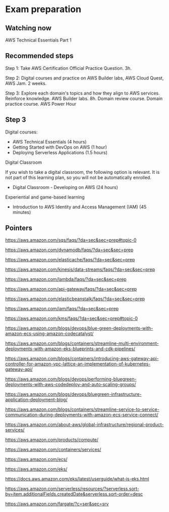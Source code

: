 # Exam preparation

## Watching now

AWS Technical Essentials Part 1

## Recommended steps

Step 1: Take AWS Certification Official Practice Question. 3h.

Step 2: Digital courses and practice on AWS Builder labs, AWS Cloud Quest, AWS Jam. 2 weeks.

Step 3: Explore each domain's topics and how they align to AWS services. Reinforce knowledge. AWS Builder labs. 8h.
Domain review course. Domain practice course.
AWS Power Hour

## Step 3

Digital courses:

- AWS Technical Essentials (4 hours)
- Getting Started with DevOps on AWS (1 hour)
- Deploying Serverless Applications (1.5 hours)

Digital Classroom

If you wish to take a digital classroom, the following option is relevant. It is not part of this learning plan, so you will not be automatically enrolled.

- Digital Classroom - Developing on AWS (24 hours)

Experiential and game-based learning

- Introduction to AWS Identity and Access Management (IAM) (45 minutes)

## Pointers

<https://aws.amazon.com/sqs/faqs/?da=sec&sec=prep#topic-0>

<https://aws.amazon.com/dynamodb/faqs/?da=sec&sec=prep>

<https://aws.amazon.com/elasticache/faqs/?da=sec&sec=prep>

<https://aws.amazon.com/kinesis/data-streams/faqs/?da=sec&sec=prep>

<https://aws.amazon.com/lambda/faqs/?da=sec&sec=prep>

<https://aws.amazon.com/api-gateway/faqs/?da=sec&sec=prep>

<https://aws.amazon.com/elasticbeanstalk/faqs/?da=sec&sec=prep>

<https://aws.amazon.com/iam/faqs/?da=sec&sec=prep>

<https://aws.amazon.com/kms/faqs/?da=sec&sec=prep#topic-0>

<https://aws.amazon.com/blogs/devops/blue-green-deployments-with-amazon-ecs-using-amazon-codecatalyst/>

<https://aws.amazon.com/blogs/containers/streamline-multi-environment-deployments-with-amazon-eks-blueprints-and-cdk-pipelines/>

<https://aws.amazon.com/blogs/containers/introducing-aws-gateway-api-controller-for-amazon-vpc-lattice-an-implementation-of-kubernetes-gateway-api/>

<https://aws.amazon.com/blogs/devops/performing-bluegreen-deployments-with-aws-codedeploy-and-auto-scaling-groups/>

<https://aws.amazon.com/blogs/devops/bluegreen-infrastructure-application-deployment-blog/>

<https://aws.amazon.com/blogs/containers/streamline-service-to-service-communication-during-deployments-with-amazon-ecs-service-connect/>

<https://aws.amazon.com/about-aws/global-infrastructure/regional-product-services/>

<https://aws.amazon.com/products/compute/>

<https://aws.amazon.com/containers/services/>

<https://aws.amazon.com/ecs/>

<https://aws.amazon.com/eks/>

<https://docs.aws.amazon.com/eks/latest/userguide/what-is-eks.html>

<https://aws.amazon.com/serverless/resources/?serverless.sort-by=item.additionalFields.createdDate&serverless.sort-order=desc>

<https://aws.amazon.com/fargate/?c=ser&sec=srv>
